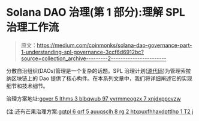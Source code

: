 # Solana DAO 治理(第 1 部分):理解 SPL 治理工作流

> 原文：<https://medium.com/coinmonks/solana-dao-governance-part-1-understanding-spl-governance-3ccf6d6912bc?source=collection_archive---------2----------------------->

分散自治组织(DAOs)管理是一个复杂的话题。SPL 治理计划([源代码](https://github.com/solana-labs/solana-program-library/tree/master/governance))为管理索拉纳区块链上的 Dao 提供了核心构件。在本系列文章中，我们将详细阐述它的实现细节和技术细节。

治理方案地址:[gover 5 lthms 3 blbqwub 97 yvrmmeogzx 7 xnjdxppcvzw](https://explorer.solana.com/address/GovER5Lthms3bLBqWub97yVrMmEogzX7xNjdXpPPCVZw)

(注:还有芒果治理方案:[gqtpl 6 qrf 5 auuqsclh 8 rg 2 htxpuxfhhaxdpttlhp 1 T2 j](https://explorer.solana.com/address/GqTPL6qRf5aUuqscLh8Rg2HTxPUXfhhAXDptTLhp1t2J)